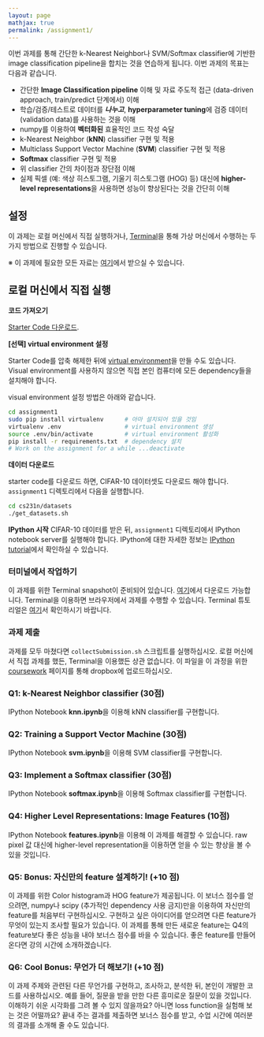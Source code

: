 ```yaml
---
layout: page
mathjax: true
permalink: /assignment1/
---
```


이번 과제를 통해 간단한 k-Nearest Neighbor나 SVM/Softmax classifier에 기반한 image classification pipeline을 합치는 것을 연습하게 됩니다. 이번 과제의 목표는 다음과 같습니다.

- 간단한 **Image Classification pipeline** 이해 및 자료 주도적 접근 (data-driven approach, train/predict 단계에서) 이해
- 학습/검증/테스트로 데이터를 ***나누고***, **hyperparameter tuning**에 검증 데이터(validation data)를 사용하는 것을 이해
- numpy를 이용하여 **벡터화된** 효율적인 코드 작성 숙달
- k-Nearest Neighbor (**kNN**) classifier 구현 및 적용
- Multiclass Support Vector Machine (**SVM**) classifier 구현 및 적용
- **Softmax** classifier 구현 및 적용
- 위 classifier 간의 차이점과 장단점 이해
- 실제 픽셀 (예: 색상 히스토그램, 기울기 히스토그램 (HOG) 등) 대신에 **higher-level representations**을 사용하면 성능이 향상된다는 것을 간단히 이해

## 설정
이 과제는 로컬 머신에서 직접 실행하거나, [Terminal](https://www.terminal.com/)을 통해 가상 머신에서 수행하는 두 가지 방법으로 진행할 수 있습니다.

※ 이 과제에 필요한 모든 자료는 [여기](/assignments2016/assignment1)에서 받으실 수 있습니다.

## 로컬 머신에서 직접 실행

**코드 가져오기**

[Starter Code 다운로드](http://vision.stanford.edu/teaching/cs231n/assignment1.zip).

**[선택] virtual environment 설정**

Starter Code를 압축 해제한 뒤에 [virtual environment](http://docs.python-guide.org/en/latest/dev/virtualenvs/)을 만들 수도 있습니다. Visual environment를 사용하지 않으면 직접 본인 컴퓨터에 모든 dependency들을 설치해야 합니다.

visual environment 설정 방법은 아래와 같습니다.
~~~bash
cd assignment1
sudo pip install virtualenv      # 아마 설치되어 있을 것임
virtualenv .env                  # virtual environment 생성
source .env/bin/activate         # virtual environment 활성화
pip install -r requirements.txt  # dependency 설치
# Work on the assignment for a while ...deactivate                       # virtual environment에서 나가기
~~~

**데이터 다운로드**

starter code를 다운로드 하면, CIFAR-10 데이터셋도 다운로드 해야 합니다.
`assignment1` 디렉토리에서 다음을 실행합니다.

~~~bash
cd cs231n/datasets
./get_datasets.sh
~~~

**IPython 시작**
CIFAR-10 데이터를 받은 뒤, `assignment1` 디렉토리에서 IPython notebook server를 실행해야 합니다. IPython에 대한 자세한 정보는 [IPython tutorial](/ipython-tutorial)에서 확인하실 수 있습니다.

### 터미널에서 작업하기
이 과제를 위한 Terminal snapshot이 준비되어 있습니다. [여기](https://www.terminal.com/tiny/hUxP8UTMKa)에서 다운로드 가능합니다. Terminal을 이용하면 브라우저에서 과제를 수행할 수 있습니다. Terminal 튜토리얼은 [여기](/terminal-tutorial)서 확인하시기 바랍니다.

### 과제 제출
과제를 모두 마쳤다면 `collectSubmission.sh` 스크립트를 실행하십시오. 로컬 머신에서 직접 과제를 했든, Terminal을 이용했든 상관 없습니다. 이 파일을 이 과정을 위한 [coursework](https://coursework.stanford.edu/portal/site/W15-CS-231N-01/) 페이지를 통해 dropbox에 업로드하십시오.


### Q1: k-Nearest Neighbor classifier (30점)

IPython Notebook **knn.ipynb**을 이용해 kNN classifier를 구현합니다.

### Q2: Training a Support Vector Machine (30점)

IPython Notebook **svm.ipynb**을 이용해 SVM classifier를 구현합니다.

### Q3: Implement a Softmax classifier (30점)

IPython Notebook **softmax.ipynb**을 이용해 Softmax classifier를 구현합니다.

### Q4: Higher Level Representations: Image Features (10점)

IPython Notebook **features.ipynb**을 이용해 이 과제를 해결할 수 있습니다. raw pixel 값 대신에 higher-level representation을 이용하면 얻을 수 있는 향상을 볼 수 있을 것입니다.

### Q5: Bonus: 자신만의 feature 설계하기! (+10 점)

이 과제를 위한 Color histogram과 HOG feature가 제공됩니다. 이 보너스 점수를 얻으려면, numpy나 scipy (추가적인 dependency 사용 금지)만을 이용하여 자신만의 feature를 처음부터 구현하십시오. 구현하고 싶은 아이디어를 얻으려면 다른 feature가 무엇이 있는지 조사할 필요가 있습니다. 이 과제를 통해 만든 새로운 feature는 Q4의 feature보다 좋은 성능을 내야 보너스 점수를 바을 수 있습니다. 좋은 feature를 만들어 온다면 강의 시간에 소개하겠습니다.

### Q6: Cool Bonus: 무언가 더 해보기! (+10 점)

이 과제 주제와 관련된 다른 무언가를 구현하고, 조사하고, 분석한 뒤, 본인이 개발한 코드를 사용하십시오. 예를 들어, 질문을 받을 만한 다른 흥미로운 질문이 있을 것입니다. 이해하기 쉬운 시각화를 그려 볼 수 있지 않을까요? 아니면 loss function을 실험해 보는 것은 어떨까요? 끝내 주는 결과를 제출하면 보너스 점수를 받고, 수업 시간에 여러분의 결과를 소개해 줄 수도 있습니다.
